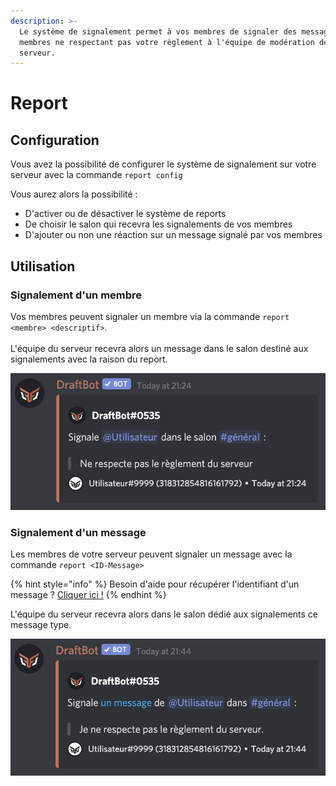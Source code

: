 ```yaml
---
description: >-
  Le système de signalement permet à vos membres de signaler des messages ou des
  membres ne respectant pas votre règlement à l'équipe de modération de votre
  serveur.
---
```


# Report

## Configuration

Vous avez la possibilité de configurer le système de signalement sur votre serveur avec la commande `report config`

Vous aurez alors la possibilité :

* D'activer ou de désactiver le système de reports
* De choisir le salon qui recevra les signalements de vos membres
* D'ajouter ou non une réaction sur un message signalé par vos membres

## Utilisation

### Signalement d'un membre

Vos membres peuvent signaler un membre via la commande `report <membre> <descriptif>`.\
\
L'équipe du serveur recevra alors un message dans le salon destiné aux signalements avec la raison du report.

![Message type d'un membre signalé sur le serveur reçu dans le salon dédié aux reports](<../.gitbook/assets/image (33).png>)

### Signalement d'un message

Les membres de votre serveur peuvent signaler un message avec la commande `report <ID-Message>`

{% hint style="info" %}
Besoin d'aide pour récupérer l'identifiant d'un message ? [Cliquer ici !](../autres/recuperer-un-identifiant.md#message)
{% endhint %}

L'équipe du serveur recevra alors dans le salon dédié aux signalements ce message type.

![Message type d'un message signalé sur le serveur reçu dans le salon dédié aux reports](<../.gitbook/assets/image (34).png>)
